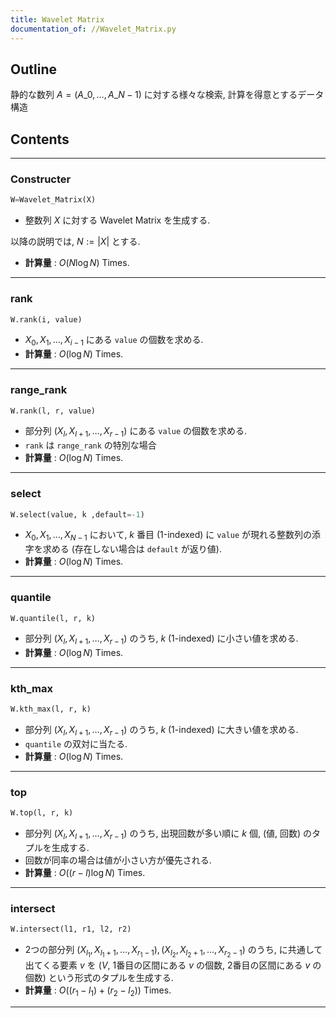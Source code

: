 ```yaml
---
title: Wavelet Matrix
documentation_of: //Wavelet_Matrix.py
---
```


## Outline

静的な数列 $A=(A\_0, \dots, A\_{N-1})$ に対する様々な検索, 計算を得意とするデータ構造

## Contents

---

### Constructer

```Python
W=Wavelet_Matrix(X)
```

- 整数列 $X$ に対する Wavelet Matrix を生成する.

以降の説明では, $N:=\lvert X \rvert$ とする.

- **計算量** : $O(N \log N)$ Times.

---

### rank

```Python
W.rank(i, value)
```

- $X_0, X_1, \dots, X_{i-1}$ にある `value` の個数を求める.
- **計算量** : $O(\log N)$ Times.

---

### range_rank

```Python
W.rank(l, r, value)
```

- 部分列 $(X_l, X_{l+1}, \dots, X_{r-1})$ にある `value` の個数を求める.
- `rank` は `range_rank` の特別な場合
- **計算量** : $O(\log N)$ Times.

---

### select

```Python
W.select(value, k ,default=-1)
```

- $X_0, X_1, \dots, X_{N-1}$ において, $k$ 番目 (1-indexed) に `value` が現れる整数列の添字を求める (存在しない場合は `default` が返り値).
- **計算量** : $O(\log N)$ Times.

---

### quantile

```Python
W.quantile(l, r, k)
```

- 部分列 $(X_l, X_{l+1}, \dots, X_{r-1})$ のうち, $k$ (1-indexed) に小さい値を求める.
- **計算量** : $O(\log N)$ Times.

---

### kth_max

```Python
W.kth_max(l, r, k)
```

- 部分列 $(X_l, X_{l+1}, \dots, X_{r-1})$ のうち, $k$ (1-indexed) に大きい値を求める.
- `quantile` の双対に当たる.
- **計算量** : $O(\log N)$ Times.

---

### top

```Python
W.top(l, r, k)
```

- 部分列 $(X_l, X_{l+1}, \dots, X_{r-1})$ のうち, 出現回数が多い順に $k$ 個, (値, 回数) のタプルを生成する.
- 回数が同率の場合は値が小さい方が優先される.
- **計算量** : $O((r-l) \log N)$ Times.

---

### intersect

```Python
W.intersect(l1, r1, l2, r2)
```

- 2つの部分列 $(X_{l_1}, X_{l_1+1}, \dots, X_{r_1-1}), (X_{l_2}, X_{l_2+1}, \dots, X_{r_2-1})$ のうち, に共通して出てくる要素 $v$ を ($V$, 1番目の区間にある $v$ の個数, 2番目の区間にある $v$ の個数) という形式のタプルを生成する.
- **計算量** : $O((r_1-l_1)+(r_2-l_2))$ Times.

---
